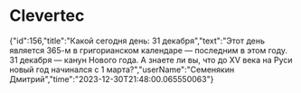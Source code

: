 # Clevertec
{"id":156,"title":"Какой сегодня день: 31 декабря","text":"Этот день является 365-м в григорианском календаре — последним в этом году. 31 декабря — канун Нового года. А знаете ли вы, что до XV века на Руси новый год начинался с 1 марта?","userName":"Семенякин Дмитрий","time":"2023-12-30T21:48:00.065550063"}
